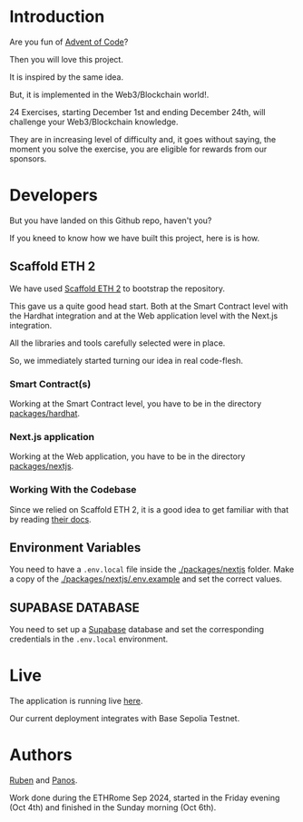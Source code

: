 # Introduction

Are you fun of [Advent of Code](https://adventofcode.com/)?

Then you will love this project.

It is inspired by the same idea.

But, it is implemented in the Web3/Blockchain world!.

24 Exercises, starting December 1st and ending December 24th, will challenge your
Web3/Blockchain knowledge.

They are in increasing level of difficulty and, it goes without saying, the moment
you solve the exercise, you are eligible for rewards from our sponsors.

# Developers

But you have landed on this Github repo, haven't you?

If you kneed to know how we have built this project, here is is how.

## Scaffold ETH 2

We have used [Scaffold ETH 2](https://scaffoldeth.io/) to bootstrap the repository.

This gave us a quite good head start. Both at the Smart Contract level with the Hardhat
integration and at the Web application level with the Next.js integration.

All the libraries and tools carefully selected were in place.

So, we immediately started turning our idea in real code-flesh.

### Smart Contract(s)

Working at the Smart Contract level, you have to be in the directory [packages/hardhat](./packages/hardhat/).

### Next.js application

Working at the Web application, you have to be in the directory [packages/nextjs](./packages/nextjs/).

### Working With the Codebase

Since we relied on Scaffold ETH 2, it is a good idea to get familiar with that by reading [their docs](https://docs.scaffoldeth.io/).

## Environment Variables

You need to have a `.env.local` file inside the [./packages/nextjs](./packages/nextjs/) folder. Make a copy of the
[./packages/nextjs/.env.example](./packages/nextjs/.env.example) and set the correct values.

## SUPABASE DATABASE

You need to set up a [Supabase](https://supabase.com/) database and set the corresponding credentials in the `.env.local` environment.

# Live

The application is running live [here](https://onchainadvent.xyz).

Our current deployment integrates with Base Sepolia Testnet.

# Authors

[Ruben](https://github.com/RubenSousaDinis/) and [Panos](https://github.com/pmatsinopoulos).

Work done during the ETHRome Sep 2024, started in the Friday evening (Oct 4th) and finished in the Sunday morning (Oct 6th).
